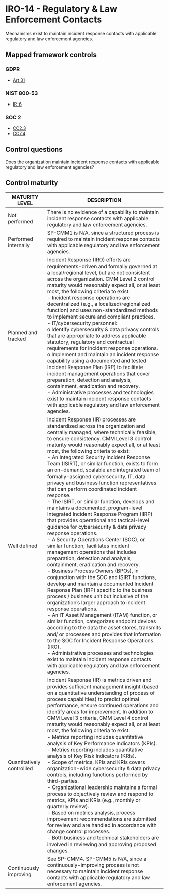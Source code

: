 # IRO-14 - Regulatory & Law Enforcement Contacts
Mechanisms exist to maintain incident response contacts with applicable regulatory and law enforcement agencies. 
## Mapped framework controls
### GDPR
- [Art 31](../gdpr/art31.md)
### NIST 800-53
- [IR-6](../nist80053/ir-6.md)
### SOC 2
- [CC2.3](../soc2/cc23.md)
- [CC7.4](../soc2/cc74.md)
## Control questions
Does the organization maintain incident response contacts with applicable regulatory and law enforcement agencies? 
## Control maturity
|       MATURITY LEVEL       |                                                                                                                                                                                                                                                                                                                                                                                                                                                                                                                                                                                                                                                                                                                                                                                                                                                  DESCRIPTION                                                                                                                                                                                                                                                                                                                                                                                                                                                                                                                                                                                                                                                                                                                                                                                                                                                   |
|----------------------------|----------------------------------------------------------------------------------------------------------------------------------------------------------------------------------------------------------------------------------------------------------------------------------------------------------------------------------------------------------------------------------------------------------------------------------------------------------------------------------------------------------------------------------------------------------------------------------------------------------------------------------------------------------------------------------------------------------------------------------------------------------------------------------------------------------------------------------------------------------------------------------------------------------------------------------------------------------------------------------------------------------------------------------------------------------------------------------------------------------------------------------------------------------------------------------------------------------------------------------------------------------------------------------------------------------------------------------------------------------------------------------------------------------------------------------------------------------------------------------------------------------------------------------------------------------------------------------------------------------------------------------------------------------------------------------------------------------------|
| Not performed              | There is no evidence of a capability to maintain incident response contacts with applicable regulatory and law enforcement agencies.                                                                                                                                                                                                                                                                                                                                                                                                                                                                                                                                                                                                                                                                                                                                                                                                                                                                                                                                                                                                                                                                                                                                                                                                                                                                                                                                                                                                                                                                                                                                                                           |
| Performed internally       | SP-CMM1 is N/A, since a structured process is required to maintain incident response contacts with applicable regulatory and law enforcement agencies.                                                                                                                                                                                                                                                                                                                                                                                                                                                                                                                                                                                                                                                                                                                                                                                                                                                                                                                                                                                                                                                                                                                                                                                                                                                                                                                                                                                                                                                                                                                                                         |
| Planned and tracked        | Incident Response (IRO) efforts are requirements-driven and formally governed at a local/regional level, but are not consistent across the organization. CMM Level 2 control maturity would reasonably expect all, or at least most, the following criteria to exist:<br>- Incident response operations are decentralized (e.g., a localized/regionalized function) and uses non-standardized methods to implement secure and compliant practices.<br>- IT/cybersecurity personnel:<br>o	Identify cybersecurity & data privacy controls that are appropriate to address applicable statutory, regulatory and contractual requirements for incident response operations. <br>o	Implement and maintain an incident response capability using a documented and tested Incident Response Plan (IRP) to facilitate incident management operations that cover preparation, detection and analysis, containment, eradication and recovery.<br>- Administrative processes and technologies exist to maintain incident response contacts with applicable regulatory and law enforcement agencies.                                                                                                                                                                                                                                                                                                                                                                                                                                                                                                                                                                                                                         |
| Well defined               | Incident Response (IR) processes are standardized across the organization and centrally managed, where technically feasible, to ensure consistency. CMM Level 3 control maturity would reasonably expect all, or at least most, the following criteria to exist:<br>- An Integrated Security Incident Response Team (ISIRT), or similar function, exists to form an on-demand, scalable and integrated team of formally-assigned cybersecurity, IT, data privacy and business function representatives that can perform coordinated incident response.<br>- The ISIRT, or similar function, develops and maintains a documented, program-level Integrated Incident Response Program (IIRP) that provides operational and tactical-level guidance for cybersecurity & data privacy response operations.<br>- A Security Operations Center (SOC), or similar function, facilitates incident management operations that includes preparation, detection and analysis, containment, eradication and recovery.<br>- Business Process Owners (BPOs), in conjunction with the SOC and ISIRT functions, develop and maintain a documented Incident Response Plan (IRP) specific to the business process / business unit but inclusive of the organization’s larger approach to incident response operations.<br>- An IT Asset Management (ITAM) function, or similar function, categorizes endpoint devices according to the data the asset stores, transmits and/ or processes and provides that information to the SOC for Incident Response Operations (IRO).<br>- Administrative processes and technologies exist to maintain incident response contacts with applicable regulatory and law enforcement agencies.  |
| Quantitatively controllled | Incident Response (IR) is metrics driven and provides sufficient management insight (based on a quantitative understanding of process of process capabilities) to predict optimal performance, ensure continued operations and identify areas for improvement. In addition to CMM Level 3 criteria, CMM Level 4 control maturity would reasonably expect all, or at least most, the following criteria to exist:<br>- 	Metrics reporting includes quantitative analysis of Key Performance Indicators (KPIs).<br>- 	Metrics reporting includes quantitative analysis of Key Risk Indicators (KRIs).<br>- 	Scope of metrics, KPIs and KRIs covers organization-wide cybersecurity & data privacy controls, including functions performed by third-parties.<br>- 	Organizational leadership maintains a formal process to objectively review and respond to metrics, KPIs and KRIs (e.g., monthly or quarterly review).<br>- 	Based on metrics analysis, process improvement recommendations are submitted for review and are handled in accordance with change control processes.<br>- 	Both business and technical stakeholders are involved in reviewing and approving proposed changes.                                                                                                                                                                                                                                                                                                                                                                                                                                                                                                                            |
| Continuously improving     | See SP-CMM4. SP-CMM5 is N/A, since a continuously-improving process is not necessary to maintain incident response contacts with applicable regulatory and law enforcement agencies.                                                                                                                                                                                                                                                                                                                                                                                                                                                                                                                                                                                                                                                                                                                                                                                                                                                                                                                                                                                                                                                                                                                                                                                                                                                                                                                                                                                                                                                                                                                           |
